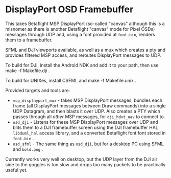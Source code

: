 # DisplayPort OSD Framebuffer

This takes Betaflight MSP DisplayPort (so-called "canvas" although this is a misnomer as there is another Betaflight "canvas" mode for Pixel OSDs) messages through UDP and, using a font provided at `font.bin`, renders them to a framebuffer.

SFML and DJI viewports available, as well as a mux which creates a pty and provides filtered MSP access, and reroutes DisplayPort messages to UDP.

To build for DJI, install the Android NDK and add it to your path, then use make -f Makefile.dji .

To build for UNIXes, install CSFML and make -f Makefile.unix .

Provided targets and tools are:

* `msp_displayport_mux` - takes MSP DisplayPort messages, bundles each frame (all DisplayPort messages between Draw commands) into a single UDP Datagram, and then blasts it over UDP. Also creates a PTY which passes through all _other_ MSP messages, for `dji_hdvt_uav` to connect to.
* `osd_dji` - Listens for these MSP DisplayPort messages over UDP and blits them to a DJI framebuffer screen using the DJI framebuffer HAL `libduml_hal` access library, and a converted Betaflight font font stored in `font.bin` .
* `osd_sfml` - The same thing as `osd_dji`, but for a desktop PC using SFML and `bold.png` .

Currently works very well on desktop, but the UDP layer from the DJI air side to the goggles is too slow and drops too many packets to be practically useful yet.
